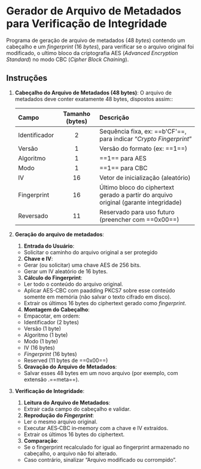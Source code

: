 # Gerador de Arquivo de Metadados para Verificação de Integridade

Programa de geração de arquivo de metadados (48 _bytes_) contendo um cabeçalho e um _fingerprint_ (16 _bytes_), para verificar se o arquivo original foi modificado, o ultimo bloco da criptografia AES (_Advanced Encryption Standard_) no modo CBC (_Cipher Block Chaining_).

## Instruções
1. **Cabeçalho do Arquivo de Metadados (48 bytes)**: O arquivo de metadados deve conter exatamente 48 bytes, dispostos assim::

    | Campo| Tamanho (bytes) | Descrição
    |:--------|:--------:|:--------
    | Identificador | 2 | Sequência fixa, ex: ==b'CF'==, para indicar “_Crypto Fingerprint_”
    | Versão | 1 | Versão do formato (ex: ==1==)
    | Algoritmo | 1 | ==1== para AES
    | Modo | 1 | ==1== para CBC
    | IV | 16 | Vetor de inicialização (aleatório)
    | Fingerprint | 16 | Último bloco do ciphertext gerado a partir do arquivo original (garante integridade)
    | Reversado | 11 | Reservado para uso futuro (preencher com ==0x00==)

2. **Geração do arquivo de metadados**:
   1. **Entrada do Usuário**:
   - Solicitar o caminho do arquivo original a ser protegido
   2. **Chave e IV**:
   - Gerar (ou solicitar) uma chave AES de 256 bits.
   - Gerar um IV aleatório de 16 bytes.
   3. **Cálculo do Fingerprint**:
   - Ler todo o conteúdo do arquivo original.
   - Aplicar AES-CBC com paadding PKCS7 sobre esse conteúdo somente em memória  (não salvar o texto cifrado em disco).
   - Extrair os últimos 16 bytes do ciphertext gerado como _fingerprint_.
   4. **Montagem do Cabeçalho**:
   - Empacotar, em ordem:
   - Identificador (2 bytes)
   - Versão (1 byte)
   - Algoritmo (1 byte)
   - Modo (1 byte)
   - IV (16 bytes)
   - *Fingerprint* (16 bytes)
   - Reserved (11 bytes de ==0x00==)
   5. **Gravação do Arquivo de Metadados**:
   - Salvar esses 48 bytes em um novo arquivo (por exemplo, com extensão .==meta==).

3. **Verificação de Integridade**:
   1. **Leitura do Arquivo de Metadados**:
   - Extrair cada campo do cabeçalho e validar.
   2. **Reprodução do _Fingerprint_**:
   - Ler o mesmo arquivo original.
   - Executar AES‑CBC in‑memory com a chave e IV extraídos.
   - Extrair os últimos 16 bytes do ciphertext.
   3. **Comparação**:
   - Se o fingerprint recalculado for igual ao fingerprint armazenado no cabeçalho, o arquivo não foi alterado.
   - Caso contrário, sinalizar “Arquivo modificado ou corrompido”.
